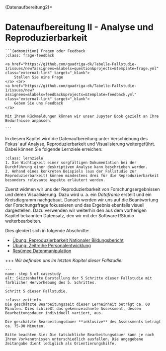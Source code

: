 (Datenaufbereitung2)=
# Datenaufbereitung II - Analyse und Reproduzierbarkeit

````{margin}
```{admonition} Fragen oder Feedback 
:class: frage-feedback

<a href="https://github.com/quadriga-dk/Tabelle-Fallstudie-1/issues/new?assignees=&labels=question&projects=&template=frage.yml" class="external-link" target="_blank">
    Stellen Sie eine Frage
</a> <br>
<a href="https://github.com/quadriga-dk/Tabelle-Fallstudie-1/issues/new?assignees=&labels=feedback&projects=&template=feedback.yml" class="external-link" target="_blank">
    Geben Sie uns Feedback
</a>

Mit Ihren Rückmeldungen können wir unser Jupyter Book gezielt an Ihre Bedürfnisse anpassen.

```
````

In diesem Kapitel wird die Datenaufbereitung unter Verschiebung des Fokus' auf Analyse, Reproduzierbarkeit und Visualisierung weitergeführt. Dabei können Sie folgende Lernziele erreichen:

```{admonition} Lernziel: Datenanalyse und -reproduzierbarkeit
:class: lernziele 
1. Die Wichtigkeit einer sorgfältigen Dokumentation bei der Durchführung einer deskriptiven Analyse kann beschrieben werden.
2. Anhand eines konkreten Beispiels (aus der Fallstudie zur Reproduzierbarkeit) können mindestens drei für die Reproduzierbarkeit besonders relevante Aspekte erläutert werden.
```  

Zuerst widmen wir uns der Reproduzierbarkeit von Forschungsergebnissen und deren Visualisierung. Dazu wird u. a. ein *Dataframe* erstellt und ein Kreisdiagramm nachgebaut. 
Danach werden wir uns auf die Beantwortung der Forschungsfrage fokussieren und das Ergebnis ebenfalls visuell dargestellen.
Dazu verwenden wir weiterhin den aus dem vorherigen Kapitel bekannten Datensatz, den wir mit der Software RStudio weiterbearbeiten.

Dies gleidert sich in folgende Abschnitte: 

- [Übung: Reproduzierbarkeit Nationaler Bildungsbericht](/Markdown/7_1_Übung_Reproduzierbarkeit.ipynb)
- [Übung: Zeitreihe Personalentwicklung](/Markdown/7_2_Übung_Zeitreihe.ipynb)
- [Resümee Datenmanipulation](/Markdown/7_3_Resümee_Datenmanipulation2.md)

+++
*Wir befinden uns im letzten Kapitel dieser Fallstudie:*

```{figure} _images/FS-Schritte5.png
---
name: step 5 of casestudy
alt: Skizzenhafte Darstellung der 5 Schritte dieser Fallstudie mit farblicher Hervorhebung des 5. Schrittes.
---
Schritt 5 dieser Fallstudie.
```


```{admonition} Bearbeitungszeit
:class: zeitinfo
Die geschätzte Bearbeitungszeit dieser Lerneinheit beträgt ca. 60 Minuten. Dies schließt das gekennzeichnete Assessment, dessen Bearbeitungsdauer individuell variiert, aus. 

Die geschätzte Bearbeitungsdauer **inklusive** des Assessments beträgt ca. 75-90 Minuten.

Bitte beachten Sie: Die tatsächliche Bearbeitungsdauer kann je nach Ihren Vorkenntnissen unterschiedlich ausfallen. Die angegebene Zeitangabe dient lediglich als Orientierungshilfe.
